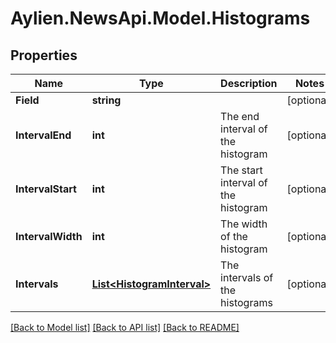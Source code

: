 
# Aylien.NewsApi.Model.Histograms

## Properties

Name | Type | Description | Notes
------------ | ------------- | ------------- | -------------
**Field** | **string** |  | [optional] 
**IntervalEnd** | **int** | The end interval of the histogram | [optional] 
**IntervalStart** | **int** | The start interval of the histogram | [optional] 
**IntervalWidth** | **int** | The width of the histogram | [optional] 
**Intervals** | [**List&lt;HistogramInterval&gt;**](HistogramInterval.md) | The intervals of the histograms | [optional] 

[[Back to Model list]](../README.md#documentation-for-models)
[[Back to API list]](../README.md#documentation-for-api-endpoints)
[[Back to README]](../README.md)

